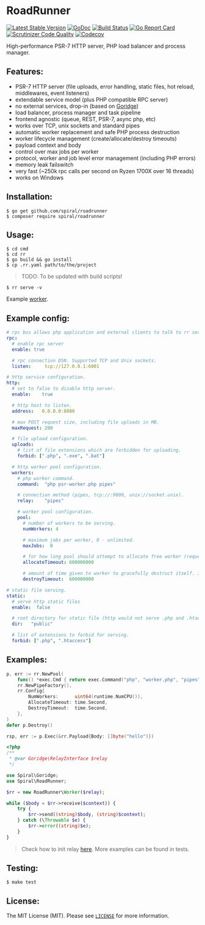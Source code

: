RoadRunner
==========
[![Latest Stable Version](https://poser.pugx.org/spiral/roadrunner/version)](https://packagist.org/packages/spiral/roadrunner)
[![GoDoc](https://godoc.org/github.com/spiral/roadrunner?status.svg)](https://godoc.org/github.com/spiral/roadrunner)
[![Build Status](https://travis-ci.org/spiral/roadrunner.svg?branch=master)](https://travis-ci.org/spiral/roadrunner)
[![Go Report Card](https://goreportcard.com/badge/github.com/spiral/roadrunner)](https://goreportcard.com/report/github.com/spiral/roadrunner)
[![Scrutinizer Code Quality](https://scrutinizer-ci.com/g/spiral/roadrunner/badges/quality-score.png)](https://scrutinizer-ci.com/g/spiral/roadrunner/?branch=master)
[![Codecov](https://codecov.io/gh/spiral/roadrunner/branch/master/graph/badge.svg)](https://codecov.io/gh/spiral/roadrunner/)

High-performance PSR-7 HTTP server, PHP load balancer and process manager.

Features:
--------
- PSR-7 HTTP server (file uploads, error handling, static files, hot reload, middlewares, event listeners)
- extendable service model (plus PHP compatible RPC server)
- no external services, drop-in (based on [Goridge](https://github.com/spiral/goridge))
- load balancer, process manager and task pipeline
- frontend agnostic (queue, REST, PSR-7, async php, etc)
- works over TCP, unix sockets and standard pipes
- automatic worker replacement and safe PHP process destruction
- worker lifecycle management (create/allocate/destroy timeouts)
- payload context and body
- control over max jobs per worker
- protocol, worker and job level error management (including PHP errors)
- memory leak failswitch
- very fast (~250k rpc calls per second on Ryzen 1700X over 16 threads)
- works on Windows

Installation:
--------
```
$ go get github.com/spiral/roadrunner
$ composer require spiral/roadrunner
```

Usage:
------

```
$ cd cmd
$ cd rr
$ go build && go install
$ cp .rr.yaml path/to/the/project
```

> TODO: To be updated with build scripts!

```
$ rr serve -v
```

Example [worker](https://github.com/spiral/roadrunner/blob/master/php-src/tests/http/client.php).

Example config: 
---------------

```yaml
# rpc bus allows php application and external clients to talk to rr services.
rpc:
  # enable rpc server
  enable: true

  # rpc connection DSN. Supported TCP and Unix sockets.
  listen:     tcp://127.0.0.1:6001

# http service configuration.
http:
  # set to false to disable http server.
  enable:    true

  # http host to listen.
  address:   0.0.0.0:8080

  # max POST request size, including file uploads in MB.
  maxRequest: 200

  # file upload configuration.
  uploads:
    # list of file extensions which are forbidden for uploading.
    forbid: [".php", ".exe", ".bat"]

  # http worker pool configuration.
  workers:
    # php worker command.
    command:  "php psr-worker.php pipes"

    # connection method (pipes, tcp://:9000, unix://socket.unix).
    relay:    "pipes"

    # worker pool configuration.
    pool:
      # number of workers to be serving.
      numWorkers: 4

      # maximum jobs per worker, 0 - unlimited.
      maxJobs:  0

      # for how long pool should attempt to allocate free worker (request timeout). In nanoseconds for now :(
      allocateTimeout: 600000000

      # amount of time given to worker to gracefully destruct itself. In nanoseconds for now :(
      destroyTimeout:  600000000

# static file serving.
static:
  # serve http static files
  enable:  false

  # root directory for static file (http would not serve .php and .htaccess files).
  dir:   "public"

  # list of extensions to forbid for serving.
  forbid: [".php", ".htaccess"]
```

Examples:
--------

```go
p, err := rr.NewPool(
    func() *exec.Cmd { return exec.Command("php", "worker.php", "pipes") },
    rr.NewPipeFactory(),
    rr.Config{
        NumWorkers:      uint64(runtime.NumCPU()),
        AllocateTimeout: time.Second,              
        DestroyTimeout:  time.Second,               
    },
)
defer p.Destroy()

rsp, err := p.Exec(&rr.Payload{Body: []byte("hello")})
```
```php
<?php
/**
 * @var Goridge\RelayInterface $relay
 */

use Spiral\Goridge;
use Spiral\RoadRunner;

$rr = new RoadRunner\Worker($relay);

while ($body = $rr->receive($context)) {
    try {
        $rr->send((string)$body, (string)$context);
    } catch (\Throwable $e) {
        $rr->error((string)$e);
    }
}
```
> Check how to init relay [here](./php-src/tests/client.php). More examples can be found in tests.

Testing:
--------
```
$ make test
```

License:
--------
The MIT License (MIT). Please see [`LICENSE`](./LICENSE) for more information.
